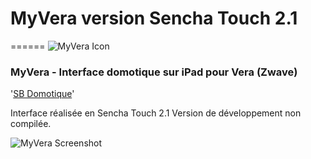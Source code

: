 # MyVera version Sencha Touch 2.1
======
![MyVera Icon](http://sbdomotique.files.wordpress.com/2012/09/myvera.png)
### MyVera - Interface domotique sur iPad pour Vera (Zwave)

'[SB Domotique](http://sbdomotique.wordpress.com)'

Interface réalisée en Sencha Touch 2.1
Version de développement non compilée.

![MyVera Screenshot](http://sbdomotique.files.wordpress.com/2012/09/myvera3d.jpg)